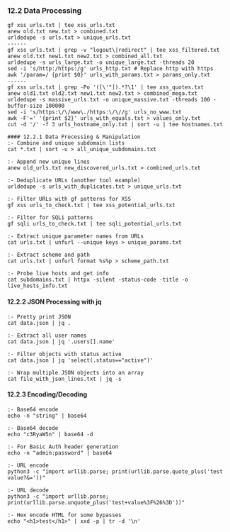 ### 12.2 Data Processing
    gf xss urls.txt | tee xss_urls.txt
    anew old.txt new.txt > combined.txt
    urldedupe -s urls.txt > unique_urls.txt
    ------
    gf xss urls.txt | grep -v "logout\|redirect" | tee xss_filtered.txt
    anew old.txt new1.txt new2.txt > combined_all.txt
    urldedupe -s urls_large.txt -o unique_large.txt -threads 20
    sed -i 's/http:/https:/g' urls_http.txt # Replace http with https
    awk '/param=/ {print $0}' urls_with_params.txt > params_only.txt
    ------
    gf xss urls.txt | grep -Po '([\'"]).*?\1' | tee xss_quotes.txt
    anew old1.txt old2.txt new1.txt new2.txt > combined_mega.txt
    urldedupe -s massive_urls.txt -o unique_massive.txt -threads 100 -buffer-size 100000
    sed -i 's/https:\/\/www\./https:\/\//g' urls_no_www.txt
    awk -F'=' '{print $2}' urls_with_equals.txt > values_only.txt
    cut -d '/' -f 3 urls_hostname_only.txt | sort -u | tee hostnames.txt

    #### 12.2.1 Data Processing & Manipulation
    :- Combine and unique subdomain lists
    cat *.txt | sort -u > all_unique_subdomains.txt
    
    :- Append new unique lines
    anew old_urls.txt new_discovered_urls.txt > combined_urls.txt
    
    :- Deduplicate URLs (another tool example)
    urldedupe -s urls_with_duplicates.txt > unique_urls.txt
    
    :- Filter URLs with gf patterns for XSS
    gf xss urls_to_check.txt | tee xss_potential_urls.txt
    
    :- Filter for SQLi patterns
    gf sqli urls_to_check.txt | tee sqli_potential_urls.txt
    
    :- Extract unique parameter names from URLs
    cat urls.txt | unfurl --unique keys > unique_params.txt
    
    :- Extract scheme and path
    cat urls.txt | unfurl format %s%p > scheme_path.txt
    
    :- Probe live hosts and get info
    cat subdomains.txt | httpx -silent -status-code -title -o live_hosts_info.txt 

#### 12.2.2 JSON Processing with jq
    :- Pretty print JSON
    cat data.json | jq .
    
    :- Extract all user names
    cat data.json | jq '.users[].name'
    
    :- Filter objects with status active
    cat data.json | jq 'select(.status=="active")'
    
    :- Wrap multiple JSON objects into an array
    cat file_with_json_lines.txt | jq -s

#### 12.2.3 Encoding/Decoding
    :- Base64 encode
    echo -n "string" | base64
    
    :- Base64 decode
    echo "c3RyaW5n" | base64 -d
    
    :- For Basic Auth header generation
    echo -n "admin:password" | base64 
    
    :- URL encode
    python3 -c "import urllib.parse; print(urllib.parse.quote_plus('test value?&='))" 
    
    :- URL decode
    python3 -c "import urllib.parse; print(urllib.parse.unquote_plus('test+value%3F%26%3D'))" 
    
    :- Hex encode HTML for some bypasses
    echo "<h1>test</h1>" | xxd -p | tr -d '\n'